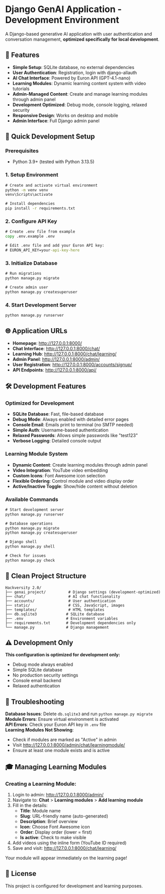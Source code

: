 # Django GenAI Application - Development Environment

A Django-based generative AI application with user authentication and conversation management, **optimized specifically for local development**.

## 🚀 Features

- **Simple Setup**: SQLite database, no external dependencies
- **User Authentication**: Registration, login with django-allauth
- **AI Chat Interface**: Powered by Euron API (GPT-4.1-nano)
- **Learning Modules**: Dynamic learning content system with video tutorials
- **Admin-Managed Content**: Create and manage learning modules through admin panel
- **Development Optimized**: Debug mode, console logging, relaxed security
- **Responsive Design**: Works on desktop and mobile
- **Admin Interface**: Full Django admin panel

## 🔧 Quick Development Setup

### Prerequisites
- Python 3.9+ (tested with Python 3.13.5)

### 1. Setup Environment
```cmd
# Create and activate virtual environment
python -m venv venv
venv\Scripts\activate

# Install dependencies
pip install -r requirements.txt
```

### 2. Configure API Key
```cmd
# Create .env file from example
copy .env.example .env

# Edit .env file and add your Euron API key:
# EURON_API_KEY=your-api-key-here
```

### 3. Initialize Database
```cmd
# Run migrations
python manage.py migrate

# Create admin user
python manage.py createsuperuser
```

### 4. Start Development Server
```cmd
python manage.py runserver
```

## 🌐 Application URLs

- **Homepage**: http://127.0.0.1:8000/
- **Chat Interface**: http://127.0.0.1:8000/chat/
- **Learning Hub**: http://127.0.0.1:8000/chat/learning/
- **Admin Panel**: http://127.0.0.1:8000/admin/
- **User Registration**: http://127.0.0.1:8000/accounts/signup/
- **API Endpoints**: http://127.0.0.1:8000/api/

## 🛠️ Development Features

### Optimized for Development
- **SQLite Database**: Fast, file-based database
- **Debug Mode**: Always enabled with detailed error pages
- **Console Email**: Emails print to terminal (no SMTP needed)
- **Simple Auth**: Username-based authentication
- **Relaxed Passwords**: Allows simple passwords like "test123"
- **Verbose Logging**: Detailed console output

### Learning Module System
- **Dynamic Content**: Create learning modules through admin panel
- **Video Integration**: YouTube video embedding
- **Custom Icons**: Font Awesome icon selection
- **Flexible Ordering**: Control module and video display order
- **Active/Inactive Toggle**: Show/hide content without deletion

### Available Commands
```cmd
# Start development server
python manage.py runserver

# Database operations
python manage.py migrate
python manage.py createsuperuser

# Django shell
python manage.py shell

# Check for issues
python manage.py check
```

## 📁 Clean Project Structure

```
Hackversity 2.0/
├── genai_project/          # Django settings (development-optimized)
├── chat/                   # AI chat functionality
├── accounts/               # User authentication
├── static/                 # CSS, JavaScript, images
├── templates/              # HTML templates
├── db.sqlite3             # SQLite database
├── .env                   # Environment variables
├── requirements.txt       # Development dependencies only
└── manage.py              # Django management
```

## ⚠️ Development Only

**This configuration is optimized for development only:**
- Debug mode always enabled
- Simple SQLite database
- No production security settings
- Console email backend
- Relaxed authentication

## 🐛 Troubleshooting

**Database Issues**: Delete `db.sqlite3` and run `python manage.py migrate`  
**Module Errors**: Ensure virtual environment is activated  
**API Errors**: Check your Euron API key in `.env` file  
**Learning Modules Not Showing**: 
- Check if modules are marked as "Active" in admin
- Visit http://127.0.0.1:8000/admin/chat/learningmodule/
- Ensure at least one module exists and is active

## 🎓 Managing Learning Modules

### Creating a Learning Module:
1. Login to admin: http://127.0.0.1:8000/admin/
2. Navigate to: **Chat** > **Learning modules** > **Add learning module**
3. Fill in the details:
   - **Title**: Module name
   - **Slug**: URL-friendly name (auto-generated)
   - **Description**: Brief overview
   - **Icon**: Choose Font Awesome icon
   - **Order**: Display order (lower = first)
   - **Is active**: Check to make visible
4. Add videos using the inline form (YouTube ID required)
5. Save and visit: http://127.0.0.1:8000/chat/learning/

Your module will appear immediately on the learning page!

## 📝 License

This project is configured for development and learning purposes.